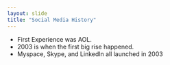 ```yaml
---
layout: slide
title: "Social Media History"
---
```

* First Experience was AOL.
* 2003 is when the first big rise happened. 
* Myspace, Skype, and Linkedln all launched in 2003
